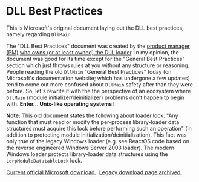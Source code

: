 # DLL Best Practices

This is Microsoft's original document laying out the DLL best practices, namely regarding `DllMain`.

The "DLL Best Practices" document was created by the [product manager (PM)](https://medium.com/@adiagashe/microsoft-program-manager-overview-everything-you-need-to-know-from-application-to-interview-33eab7fb0dde) [who owns (or at least owned) the DLL loader](https://learn.microsoft.com/en-us/archive/blogs/larryosterman/best-practices-for-dllmain). In my opinion, the document was good for its time except for the "General Best Practices" section which just throws rules at you without any structure or reasoning. People reading the old `DllMain` "General Best Practices" today (on Microsoft's documentation website; which has undergone a few updates) tend to come out more confused about `DllMain` safety after than they were before. So, let's rewrite it with the the perspective of an ecosystem where `DllMain` (module initializer/deinitializer) problems don't happen to begin with. **Enter... Unix-like operating systems!**

**Note:** This old document states the following about loader lock: "Any function that must read or modify the per-process library-loader data structures must acquire this lock before performing such an operation" (in addition to protecting module initialization/deinitialization). This fact was only true of the legacy Windows loader (e.g. see ReactOS code based on the reverse engineered Windows Server 2003 loader). The modern Windows loader protects library-loader data structures using the `LdrpModuleDatatableLock` lock.

[Current official Microsoft download.](https://download.microsoft.com/download/a/f/7/af7777e5-7dcd-4800-8a0a-b18336565f5b/DLL_bestprac.doc). [Legacy download page archived.](https://web.archive.org/web/20101029013644/http://www.microsoft.com/whdc/driver/kernel/DLL_bestprac.mspx)
